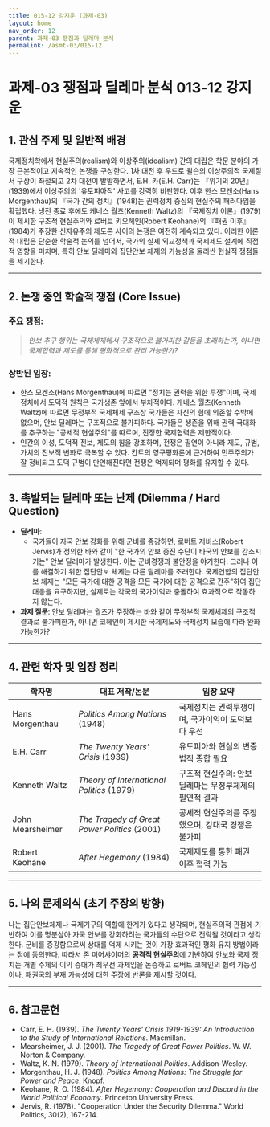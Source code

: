 ```yaml
---
title: 015-12 강지운 (과제-03)
layout: home
nav_order: 12
parent: 과제-03 쟁점과 딜레마 분석
permalink: /asmt-03/015-12
---
```


# 과제-03 쟁점과 딜레마 분석 013-12 강지운 

## 1. 관심 주제 및 일반적 배경

국제정치학에서 현실주의(realism)와 이상주의(idealism) 간의 대립은 학문 분야의 가장 근본적이고 지속적인 논쟁을 구성한다. 1차 대전 후 우드로 윌슨의 이상주의적 국제질서 구상이 좌절되고 2차 대전이 발발하면서, E.H. 카(E.H. Carr)는 『위기의 20년』(1939)에서 이상주의의 '유토피아적' 사고를 강력히 비판했다. 이후 한스 모겐소(Hans Morgenthau)의 『국가 간의 정치』(1948)는 권력정치 중심의 현실주의 패러다임을 확립했다.
냉전 종료 후에도 케네스 월츠(Kenneth Waltz)의 『국제정치 이론』(1979)이 제시한 구조적 현실주의와 로버트 키오헤인(Robert Keohane)의 『패권 이후』(1984)가 주장한 신자유주의 제도론 사이의 논쟁은 여전히 계속되고 있다. 이러한 이론적 대립은 단순한 학술적 논의를 넘어서, 국가의 실제 외교정책과 국제제도 설계에 직접적 영향을 미치며, 특히 안보 딜레마와 집단안보 체제의 가능성을 둘러싼 현실적 쟁점들을 제기한다.

---

## 2. 논쟁 중인 학술적 쟁점 (Core Issue)

### 주요 쟁점:  

> *안보 추구 행위는 국제체제에서 구조적으로 불가피한 갈등을 초래하는가, 아니면 국제협력과 제도를 통해 평화적으로 관리 가능한가?*

### 상반된 입장:
- 한스 모겐소(Hans Morgenthau)에 따르면 "정치는 권력을 위한 투쟁"이며, 국제정치에서 도덕적 원칙은 국가생존 앞에서 부차적이다.
 케네스 월츠(Kenneth Waltz)에 따르면 무정부적 국제체제 구조상 국가들은 자신의 힘에 의존할 수밖에 없으며, 안보 딜레마는 구조적으로 불가피하다. 
 국가들은 생존을 위해 권력 극대화를 추구하는 "공세적 현실주의"를 따르며, 진정한 국제협력은 제한적이다.
- 인간의 이성, 도덕적 진보, 제도의 힘을 강조하며, 전쟁은 필연이 아니라 제도, 규범, 가치의 진보적 변화로 극복할 수 있다.
 칸트의 영구평화론에 근거하여 민주주의가 잘 정비되고 도덕 규범이 만연해진다면 전쟁은 억제되며 평화를 유지할 수 있다.

---

## 3. 촉발되는 딜레마 또는 난제 (Dilemma / Hard Question)

- **딜레마**: 
  - 국가들이 자국 안보 강화를 위해 군비를 증강하면, 로버트 저비스(Robert Jervis)가 정의한 바와 같이 "한 국가의 안보 증진 수단이 타국의 안보를 감소시키는" 안보 딜레마가 발생한다. 이는 군비경쟁과 불안정을 야기한다. 그러나 이를 해결하기 위한 집단안보 체제는 다른 딜레마를 초래한다. 국제연합의 집단안보 체제는 "모든 국가에 대한 공격을 모든 국가에 대한 공격으로 간주"하여 집단 대응을 요구하지만, 실제로는 각국의 국가이익과 충돌하여 효과적으로 작동하지 않는다.
- **과제 질문**: 안보 딜레마는 월츠가 주장하는 바와 같이 무정부적 국제체제의 구조적 결과로 불가피한가, 아니면 코헤인이 제시한 국제제도와 국제정치 모습에 따라 완화 가능한가?

---

## 4. 관련 학자 및 입장 정리

| 학자명             | 대표 저작/논문                                   | 입장 요약 |
|--------------------|---------------------------------------------------|-----------|
| Hans Morgenthau  | *Politics Among Nations* (1948)	                          | 국제정치는 권력투쟁이며, 국가이익이 도덕보다 우선 |
| E.H. Carr    | *The Twenty Years' Crisis* (1939)                               | 유토피아와 현실의 변증법적 종합 필요 |
| Kenneth Waltz     | *Theory of International Politics* (1979) | 구조적 현실주의: 안보 딜레마는 무정부체제의 필연적 결과 |
| John Mearsheimer       | *The Tragedy of Great Power Politics* (2001)                 | 공세적 현실주의를 주장했으며, 강대국 경쟁은 불가피 |
| Robert Keohane      | *After Hegemony* (1984)                 | 국제제도를 통한 패권 이후 협력 가능 |

---

## 5. 나의 문제의식 (초기 주장의 방향)

나는 집단안보체제나 국제기구의 역할에 한계가 있다고 생각되며, 현실주의적 관점에 기반하여 이를 명분삼아 자국 안보를 강화하려는 국가들의 수단으로 전락될 것이라고 생각한다. 군비를 증강함으로써 상대를 억제 시키는 것이 가장 효과적인 평화 유지 방법이라는 점에 동의한다. 따라서 존 미어샤이머의 **공격적 현실주의**에 기반하여 안보와 국제 정치는 개별 주체의 이익 증대가 최우선 과제임을 논증하고 로버트 코헤인의 협력 가능성이나, 패권국의 부재 가능성에 대한 주장에 반론을 제시할 것이다.

---

## 6. 참고문헌

- Carr, E. H. (1939). *The Twenty Years' Crisis 1919-1939: An Introduction to the Study of International Relations*. Macmillan.  
- Mearsheimer, J. J. (2001). *The Tragedy of Great Power Politics*. W. W. Norton & Company.  
- Waltz, K. N. (1979). *Theory of International Politics*. Addison-Wesley.  
- Morgenthau, H. J. (1948). *Politics Among Nations: The Struggle for Power and Peace*. Knopf. 
- Keohane, R. O. (1984). *After Hegemony: Cooperation and Discord in the World Political Economy*. Princeton University Press.
- Jervis, R. (1978). "Cooperation Under the Security Dilemma." World Politics, 30(2), 167-214.
